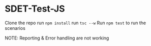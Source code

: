 # SDET-Test-JS
Clone  the repo
run `npm install`
run `tsc --w`
Run `npm test` to run the scenarios 

NOTE: Reporting & Error handling are not working
